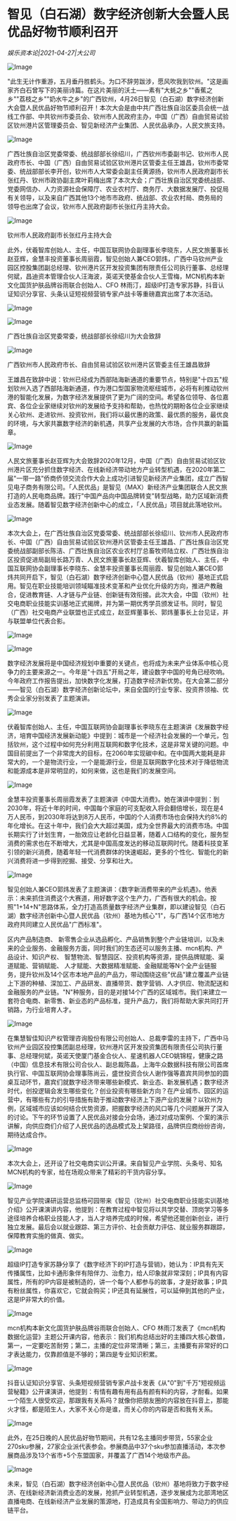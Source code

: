 # 智见（白石湖）数字经济创新大会暨人民优品好物节顺利召开

*娱乐资本论|2021-04-27|大公司*

![Image](https://p3.pstatp.com/origin/pgc-image/630f72905f614fb8b9933c7205624928)

"此生无计作重游，五月垂丹胜鹤头。为口不辞劳跋涉，愿风吹我到钦州。"这是画家齐白石曾写下的美丽诗篇。在这片美丽的沃土——素有"大蚝之乡""香蕉之乡""荔枝之乡""奶水牛之乡"的广西钦州，4月26日智见（白石湖）数字经济创新大会暨人民优品好物节顺利召开！本次大会是由中共广西壮族自治区委员会统一战线工作部、中共钦州市委员会、钦州市人民政府主办，中国（广西）自由贸易试验区钦州港片区管理委员会、智见新经济产业集团、人民优品承办，人民文旅支持。

![Image](https://p3.pstatp.com/origin/pgc-image/9cf3efa6c0b84c86afd5eeeb4c12cb2d)

广西壮族自治区党委常委、统战部部长徐绍川，广西钦州市委副书记、钦州市人民政府市长、中国（广西）自由贸易试验区钦州港片区管委主任王雄昌，钦州市委常委、统战部部长李开创，钦州市人大常委会副主任黄源扬，钦州市人民政府副市长张红丹、钦州市政协副主席叶莉梅出席了本次大会；广西壮族自治区党委统战部、党委网信办、人力资源社会保障厅、农业农村厅、商务厅、大数据发展厅、投促局有关领导，以及来自广西其他13个地市市政府、统战部、农业农村局、商务局的领导也出席了会议，钦州市人民政府副市长张红丹主持大会。

![Image](https://p3.pstatp.com/origin/pgc-image/f89469f31bd14981830e13ceb9140b2a)

钦州市人民政府副市长张红丹主持大会

此外，伏羲智库创始人、主任，中国互联网协会副理事长李晓东，人民文旅董事长赵亚辉，金慧丰投资董事长周丽霞，智见创始人兼CEO郭炜，广西中马钦州产业园区控股集团副总经理、钦州港片区开发投资集团有限责任公司执行董事、总经理何斌，昌迪资本管理合伙人汪海波，英诺天使基金合伙人王雪梅，MCN机构本新文化国货护肤品牌谷雨联合创始人、CFO 林雨汀，超级IP打造专家苏静，抖音认证知识分享官、头条认证短视频营销专家卢战卡等重磅嘉宾出席了本次活动。

![Image](https://p3.pstatp.com/origin/pgc-image/393a4065ecf941bbb9f0782433a45d17)

![Image](https://p3.pstatp.com/origin/pgc-image/8a53a16fec984d5f8fa2bc57ad4d4cf9)

广西壮族自治区党委常委，统战部部长徐绍川为大会致辞

![Image](https://p3.pstatp.com/origin/pgc-image/8737bdfab0a44c409672e972cb3837f2)

广西钦州市人民政府市长、自由贸易试验区钦州港片区管委主任王雄昌致辞

王雄昌在致辞中说：钦州已经成为西部陆海新通道的重要节点，特别是"十四五"规划钦州入选了西部陆海新通道，作为港口型国家物流枢纽城市，必将有利推动钦州港的智能化发展，为数字经济发展提供了更为广阔的空间。希望各位领导、各位嘉宾、各位企业家继续对钦州的发展给予支持和帮助，也热忱的期盼各位企业家继续关心钦州、走进钦州、投资钦州，我们将以最优惠的政策、最优质的服务，最优良的环境，与大家共赢数字经济的新机遇，共享产业发展的大市场，合作共赢的新篇章。

![Image](https://p3.pstatp.com/origin/pgc-image/33d6c5a4cd244c779759b27c5fce75ed)

人民文旅董事长赵亚辉为大会致辞2020年12月，中国（广西）自由贸易试验区钦州港片区充分抓住数字经济、在线新经济带动地方产业转型机遇，在2020年第二届"一带一路"侨商侨领交流合作大会上成功引进智见新经济产业集团，成立广西智见电子商务有限公司。「人民优品」是智见（MAX）新经济产业集团联合人民文旅打造的人民电商品牌。践行"中国产品向中国品牌转变"转型战略，助力区域新消费业态发展。随着智见数字经济创新中心的成立，「人民优品」项目就此落地钦州。

![Image](https://p3.pstatp.com/origin/pgc-image/92c1fa09f5264983a3f2408215738a67)

本次大会上，在广西壮族自治区党委常委、统战部部长徐绍川、钦州市人民政府市长、中国（广西）自由贸易试验区钦州港片区管委主任王雄昌、广西壮族自治区党委统战部副部长陈洁、广西壮族自治区农业农村厅总畜牧师陆立权、广西壮族自治区投资促进局副局长路万青、人民文旅董事长赵亚辉、伏羲智库创始人、主任，中国互联网协会副理事长李晓东、金慧丰投资董事长周丽霞、智见创始人兼CEO郭炜共同开启下，智见（白石湖）数字经济创新中心暨人民优品（钦州）基地正式启用。智见在职业技能培训领域瞄准技术变革和产业优化升级的方向，推进产教融合，促进教育链、人才链与产业链、创新链有效衔接。此次大会，中国（钦州）社交电商职业技能实训基地正式揭牌，并为第一期优秀学员颁发证书。同时，智见（广西）社交电商产业联盟也正式成立，赵亚辉董事长、郭炜董事长上台见证，并与联盟单位代表合影。

![Image](https://p3.pstatp.com/origin/pgc-image/cd0c2f8af70e4bc8a3170d537f5ef1d5)

![Image](https://p3.pstatp.com/origin/pgc-image/6fb1a22900e148b186d3ac93ef000263)

数字经济发展将是中国经济规划中重要的关键点，也将成为未来产业体系中核心竞争力的主要来源之一。今年是"十四五"开局之年，建设数字中国的号角已经吹响。今年政府工作报告提出，加快数字化发展，打造数字经济新优势。在大会第二部分——智见（白石湖）数字经济创新论坛中，来自全国的行业专家、投资界领袖、优秀企业家分别发表了主题演讲。

![Image](https://p3.pstatp.com/origin/pgc-image/5a8e3f70663340dda2790b1b56433af0)

伏羲智库创始人、主任，中国互联网协会副理事长李晓东在主题演讲《发展数字经济，培育中国经济发展新动能》中提到：城市是一个经济社会发展的一个单元，包括钦州，这个过程中如何充分利用互联网和数字化技术，这是非常关键的问题。中国目前提出了一个非常庞大的目标，在2060年实现碳中和。在中国两大能耗是非常大的，一个是物流行业，一个是能源行业，但是互联网数字化技术对于降低物流和能源成本是非常明显的，如何来做，这也是我们的发展空间。

![Image](https://p3.pstatp.com/origin/pgc-image/38cc2c398dae4e32a2698ef67937ded2)

金慧丰投资董事长周丽霞发表了主题演讲《中国大消费》。她在演讲中提到：到2030年，将近十年的时间，中国每个家庭的可支配收入将会翻倍增长，现在是4万人民币，到2030年将达到8万人民币，中国的个人消费市场也会保持大约8%的年化增长。在这十年中，我们会大大超过美国，成为全世界最大的消费市场。中国长期实行了计划生育，一胎效应让老龄化日益显著，随着人口结构的变化，服务型消费的需求也在不断增大，尤其是中国高度发达的移动互联网时代。随着科技变革引领的新兴消费，随着年轻一代消费群体的快速崛起，更多的个性化、智能化的新兴消费将进一步得到挖掘、接受、分享和壮大。

![Image](https://p3.pstatp.com/origin/pgc-image/4f3f5804e2fb4e39b9494f2d568cb3f5)

智见创始人兼CEO郭炜发表了主题演讲：《数字新消费带来的产业机遇》。他表示：未来抓住消费这个大赛道，用好数字这个生产力，广西有很大的机会。按照"1+14+N"思路体系，全⼒打造⾼质量数字经济产业集群，即以建设智⻅（⽩⽯湖）数字经济创新中⼼暨⼈⺠优品（钦州）基地为核⼼"1"，与⼴⻄14个区市地⽅政府共同建⽴⼈⺠优品"⼴⻄标准"。

区内产品制造商、 新零售企业从选品孵化、产品销售到整个产业链培训，以及未来的企业服务、⾦融服务⽅⾯，同时我们的⽣态还可以服务主播、mcn机构、产品设计、知识产权、 智慧物流、智慧园区、投资机构等资源，提供品牌赋能、渠道赋能、营销赋能、 ⼈才赋能、⼤数据精准赋能、⾦融赋能等N个全产业链服务，提升钦州及14个区市本地产品的产品⼒，带动围绕这些"优品"建⽴覆盖产业链上下游的种植、深加⼯、产品研发、直播带货、数字营销、⼈才供应、物流配送和⾦融服务的产业链。"N"种服务，目的是对接14个广西的区域城市。我们来建立一套符合电商、新零售、新业态的产品标准，提升产品力，我们将帮助大家共同打开销路，为行业培育人才。

![Image](https://p3.pstatp.com/origin/pgc-image/a372abf476ce4fe58dd54fe500a61628)

在集慧智佳知识产权管理咨询股份有限公司创始人、总裁李雷的主持下，广西中马钦州产业园区投控集团副总经理，钦州港片区开发投资集团有限责任公司执行董事、总经理何斌，英诺天使厦门基金合伙人、星速机器人CEO姚锦程，健康之路（中国）信息技术有限公司合伙人、副总裁陈晶，上海牛众数据科技有限公司首席执行官、中国互联网协会理事陈尚云，盛世投资合伙人谢作强等嘉宾共同参加的圆桌互动环节，嘉宾们就数字经济带来哪些新模式、新业态、新发展机遇；数字经济时代，创投逻辑会发生哪些变化？创业投资有哪些新方向？在产业城市、园区的运营中，有哪些有力的引导措施有助于推动数字经济上下游产业的发展？以钦州为例，区域城市应该如何结合优势资源，把握数字经济的风口等几个问题展开了深入的讨论。下午的环节设置了人民优品对接会分会场，通过对成功案例、个案的演示讲解，向供应商们介绍了人民优品的选品模式及上架路径，品牌供应商纷纷咨询，期待达成合作。

![Image](https://p3.pstatp.com/origin/pgc-image/469777b1c88c4ea290a489a703d7beaf)

本次大会上，还开设了社交电商实训公开课。来自智见产业学院、头条号、知名MCN机构的专家，给在场观众带来了精彩的干货内容分享。

![Image](https://p3.pstatp.com/origin/pgc-image/89f29d0b57f045478d95ab58c66c4002)

智见产业学院课研运营总监杨可园带来《智见（钦州）社交电商职业技能实训基地介绍》公开课演讲内容，他提到：在教育过程中智见将以共学交替、顶岗学习等多途径培养合格职业技能人才，当人才培养完成的时候，希望他还能创新创业，进行独立发展。最后会以就业跟踪、第三方评价、社会贡献力评估、就业服务群跟踪，保障教育实施的做真、做实。

![Image](https://p3.pstatp.com/origin/pgc-image/d7ec38381f084a66b5edf95d3ec514e2)

超级IP打造专家苏静分享了《数字经济下的IP打造与营销》，她认为：IP具有先天传播属性，比如卡通形象伴有陪伴力、治愈力，给人印象就非常深刻；IP具有内容属性，所有的IP内容是被制造的，讲一个每个人都参与的故事，才是好故事；IP具有粉丝属性，你喜欢它，它就会购买；IP还具有延展性，可以延伸到其他的产业，这是IP非常大的价值。

![Image](https://p3.pstatp.com/origin/pgc-image/a363891a4163409c80a66bee6d3e7632)

mcn机构本新文化国货护肤品牌谷雨联合创始人、CFO 林雨汀发表了《mcn机构数据化运营》主题公开课内容，他表示：我们机构总结出好的主播四大核心数值，第一，一定要吃苦耐劳；第二，主播的定位非常清晰；第三，主播要有非常好的口才表达能力，仅靠颜值是不够的；第四是专业知识积累。

![Image](https://p3.pstatp.com/origin/pgc-image/00651f2723bd4c94b8784c05116b9ac8)

抖音认证知识分享官、头条短视频营销专家卢战卡发表《从"0"到"千万"短视频运营秘籍》公开课演讲，他提到：有情有趣有用有品有颜有料的内容，才耐看。如果一个陌生人很受欢迎，那跟我有关系吗？就像你把朋友圈的内容放在抖音上，那能火才怪，都是陌生人，大家不关心你是谁，而关心你的内容是否和我有关系。

![Image](https://p3.pstatp.com/origin/pgc-image/f3d98a8962d64e4e96cb20ab4ef04f7f)

此外，在25日晚的人民优品好物节期间，共有12名主播同步带货，55家企业270sku参展，27家企业派代表参会。参展商品中37个sku参加直播活动，本次参展商品涉及13个省市+5个东盟国家，并覆盖了广西14个地级市产品。

![Image](https://p3.pstatp.com/origin/pgc-image/e6e83cd3ed784f0e99e0ab7f5a42ad49)

未来，智见（白石湖）数字经济创新中心暨人民优品（钦州）基地将致力于数字经济、在线新经济新消费业态的发展，抢抓产业转型机遇，逐步发展成为北部湾地区直播电商、在线新经济产业发展的策源地，打造成具有全国影响力、带动力的供应链平台。

